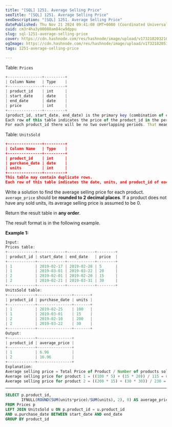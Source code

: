 ```yaml
---
title: "[SQL] 1251. Average Selling Price"
seoTitle: "[SQL] 1251. Average Selling Price"
seoDescription: "[SQL] 1251. Average Selling Price"
datePublished: Thu Nov 21 2024 09:41:08 GMT+0000 (Coordinated Universal Time)
cuid: cm3r4ha3y00080am84cw9dppu
slug: sql-1251-average-selling-price
cover: https://cdn.hashnode.com/res/hashnode/image/upload/v1732182032109/d63ee41e-5c81-437b-8b73-0a334051e94c.png
ogImage: https://cdn.hashnode.com/res/hashnode/image/upload/v1732182053279/6fa75572-81a9-488d-8370-9f54bc2d5a6d.png
tags: 1251-average-selling-price

---
```


Table: `Prices`

```javascript
+---------------+---------+
| Column Name   | Type    |
+---------------+---------+
| product_id    | int     |
| start_date    | date    |
| end_date      | date    |
| price         | int     |
+---------------+---------+
(product_id, start_date, end_date) is the primary key (combination of columns with unique values) for this table.
Each row of this table indicates the price of the product_id in the period from start_date to end_date.
For each product_id there will be no two overlapping periods. That means there will be no two intersecting periods for the same product_id.
```

Table: `UnitsSold`

```json
+---------------+---------+
| Column Name   | Type    |
+---------------+---------+
| product_id    | int     |
| purchase_date | date    |
| units         | int     |
+---------------+---------+
This table may contain duplicate rows.
Each row of this table indicates the date, units, and product_id of each product sold. 
```

Write a solution to find the average selling price for each product. `average_price` should be **rounded to 2 decimal places**. If a product does not have any sold units, its average selling price is assumed to be 0.

Return the result table in **any order**.

The result format is in the following example.

**Example 1:**

```javascript
Input: 
Prices table:
+------------+------------+------------+--------+
| product_id | start_date | end_date   | price  |
+------------+------------+------------+--------+
| 1          | 2019-02-17 | 2019-02-28 | 5      |
| 1          | 2019-03-01 | 2019-03-22 | 20     |
| 2          | 2019-02-01 | 2019-02-20 | 15     |
| 2          | 2019-02-21 | 2019-03-31 | 30     |
+------------+------------+------------+--------+
UnitsSold table:
+------------+---------------+-------+
| product_id | purchase_date | units |
+------------+---------------+-------+
| 1          | 2019-02-25    | 100   |
| 1          | 2019-03-01    | 15    |
| 2          | 2019-02-10    | 200   |
| 2          | 2019-03-22    | 30    |
+------------+---------------+-------+
Output: 
+------------+---------------+
| product_id | average_price |
+------------+---------------+
| 1          | 6.96          |
| 2          | 16.96         |
+------------+---------------+
Explanation: 
Average selling price = Total Price of Product / Number of products sold.
Average selling price for product 1 = ((100 * 5) + (15 * 20)) / 115 = 6.96
Average selling price for product 2 = ((200 * 15) + (30 * 30)) / 230 = 16.96
```

---

```sql
SELECT p.product_id,
       IFNULL(ROUND(SUM(units*price)/SUM(units), 2), 0) AS average_price
FROM Prices p
LEFT JOIN UnitsSold u ON p.product_id = u.product_id
AND u.purchase_date BETWEEN start_date AND end_date
GROUP BY product_id
```